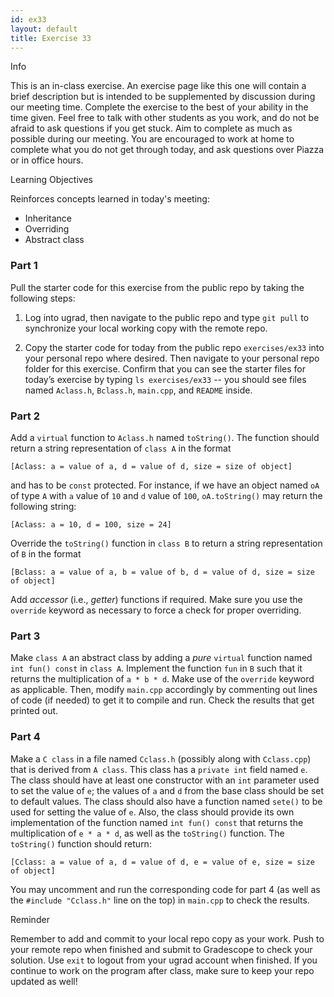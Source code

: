 ```yaml
---
id: ex33
layout: default
title: Exercise 33
---
```


<div class='admonition info'>
<div class='title'>Info</div>
<div class='content'>
<p>This is an in-class exercise. An exercise page like this one will contain a brief description but is intended to be supplemented by discussion during our meeting time. Complete the exercise to the best of your ability in the time given. Feel free to talk with other students as you work, and do not be afraid to ask questions if you get stuck. Aim to complete as much as possible during our meeting. You are encouraged to work at home to complete what you do not get through today, and ask questions over Piazza or in office hours.</p>
</div>
</div>

<div class='admonition tip'>
<div class='title'>Learning Objectives</div>
<div class='content'>
<p>Reinforces concepts learned in today's meeting:</p>
<ul>
<li>Inheritance</li>
<li>Overriding</li>
<li>Abstract class</li>
</ul>
</div>
</div>

### Part 1
Pull the starter code for this exercise from the public repo by taking the following steps:

1.	Log into ugrad, then navigate to the public repo and type `git pull` to synchronize your local working copy with the remote repo.

2.	Copy the starter code for today from the public repo `exercises/ex33` into your personal repo where desired. Then navigate to your personal repo folder for this exercise. Confirm that you can see the starter files for today’s exercise by typing `ls exercises/ex33` -- you should see files named `Aclass.h`, `Bclass.h`, `main.cpp`, and `README` inside.

### Part 2
Add a `virtual` function to `Aclass.h` named `toString()`. The function should return a string representation of `class A` in the format

```
[Aclass: a = value of a, d = value of d, size = size of object]
```

and has to be `const` protected. For instance, if we have an object named `oA` of type `A` with `a` value of `10` and `d` value of `100`, `oA.toString()` may return the following string:

```
[Aclass: a = 10, d = 100, size = 24]
```

Override the `toString()` function in `class B`  to return a string representation of `B` in the format 

```
[Bclass: a = value of a, b = value of b, d = value of d, size = size of object]
```

Add *accessor* (i.e., *getter*) functions if required. Make sure you use the `override` keyword as necessary to force a check for proper overriding.


### Part 3
Make `class A` an abstract class by adding a *pure* `virtual` function named `int fun() const` in `class A`. Implement the function `fun` in `B` such that it returns the multiplication of `a * b * d`. Make use of the `override` keyword as applicable. Then, modify `main.cpp` accordingly by commenting out lines of code (if needed) to get it to compile and run. Check the results that get printed out.

### Part 4
Make a `C class` in a file named `Cclass.h` (possibly along with `Cclass.cpp`) that is derived from `A class`. This class has a `private int` field named `e`. The class should have at least one constructor with an `int` parameter used to set the value of `e`; the values of `a` and `d` from the base class should be set to default values. The class should also have a function named `sete()` to be used for setting the value of `e`. Also, the class should provide its own implementation of the function named `int fun() const` that returns the multiplication of `e * a * d`, as well as the `toString()` function. The `toString()` function should return:

```
[Cclass: a = value of a, d = value of d, e = value of e, size = size of object]
```

You may uncomment and run the corresponding code for part 4 (as well as the `#include "Cclass.h"` line on the top) in `main.cpp` to check the results.


<div class='admonition tip'>
<div class='title'>Reminder</div>
<div class='content'>
<p>Remember to add and commit to your local repo copy as your work. Push to your remote repo when finished and submit to Gradescope to check your solution. Use <code>exit</code> to logout from your ugrad account when finished. If you continue to work on the program after class, make sure to keep your repo updated as well!</p>
</div>
</div>
